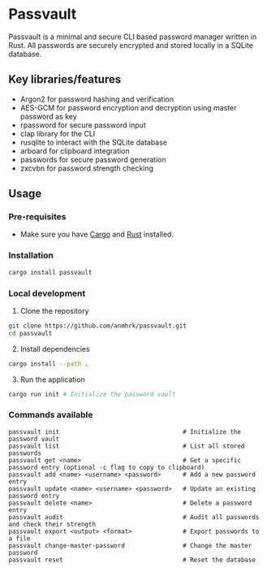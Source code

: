 # Passvault

Passvault is a minimal and secure CLI based password manager written in Rust. All passwords are securely encrypted and stored locally in a SQLite database.

## Key libraries/features

- Argon2 for password hashing and verification
- AES-GCM for password encryption and decryption using master password as key
- rpassword for secure password input
- clap library for the CLI
- rusqlite to interact with the SQLite database
- arboard for clipboard integration
- passwords for secure password generation
- zxcvbn for password strength checking

## Usage

### Pre-requisites

- Make sure you have [Cargo](https://doc.rust-lang.org/cargo/getting-started/installation.html) and [Rust](https://rust-lang.org/learn/get-started/) installed.

### Installation

```bash
cargo install passvault
```

### Local development

1. Clone the repository

```bash
git clone https://github.com/anmhrk/passvault.git
cd passvault
```

2. Install dependencies

```bash
cargo install --path .
```

3. Run the application

```bash
cargo run init # Initialize the password vault
```

### Commands available

```
passvault init                                  # Initialize the password vault
passvault list                                  # List all stored passwords
passvault get <name>                            # Get a specific password entry (optional -c flag to copy to clipboard)
passvault add <name> <username> <password>      # Add a new password entry
passvault update <name> <username> <password>   # Update an existing password entry
passvault delete <name>                         # Delete a password entry
passvault audit                                 # Audit all passwords and check their strength
passvault export <output> <format>              # Export passwords to a file
passvault change-master-password                # Change the master password
passvault reset                                 # Reset the database
```